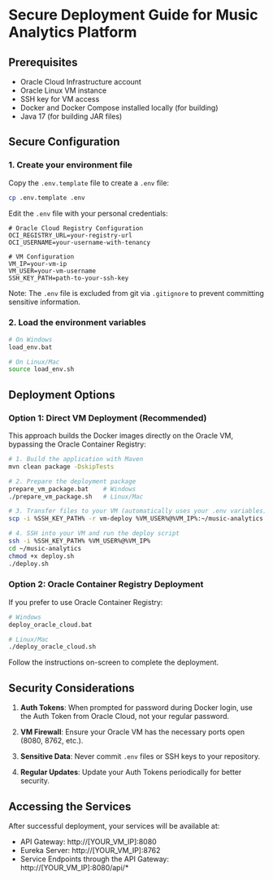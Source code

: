 # Secure Deployment Guide for Music Analytics Platform

## Prerequisites
- Oracle Cloud Infrastructure account
- Oracle Linux VM instance
- SSH key for VM access
- Docker and Docker Compose installed locally (for building)
- Java 17 (for building JAR files)

## Secure Configuration

### 1. Create your environment file
Copy the `.env.template` file to create a `.env` file:

```bash
cp .env.template .env
```

Edit the `.env` file with your personal credentials:
```properties
# Oracle Cloud Registry Configuration
OCI_REGISTRY_URL=your-registry-url
OCI_USERNAME=your-username-with-tenancy

# VM Configuration
VM_IP=your-vm-ip
VM_USER=your-vm-username
SSH_KEY_PATH=path-to-your-ssh-key
```

Note: The `.env` file is excluded from git via `.gitignore` to prevent committing sensitive information.

### 2. Load the environment variables
```bash
# On Windows
load_env.bat

# On Linux/Mac
source load_env.sh
```

## Deployment Options

### Option 1: Direct VM Deployment (Recommended)
This approach builds the Docker images directly on the Oracle VM, bypassing the Oracle Container Registry:

```bash
# 1. Build the application with Maven
mvn clean package -DskipTests

# 2. Prepare the deployment package
prepare_vm_package.bat    # Windows
./prepare_vm_package.sh   # Linux/Mac

# 3. Transfer files to your VM (automatically uses your .env variables)
scp -i %SSH_KEY_PATH% -r vm-deploy %VM_USER%@%VM_IP%:~/music-analytics

# 4. SSH into your VM and run the deploy script
ssh -i %SSH_KEY_PATH% %VM_USER%@%VM_IP%
cd ~/music-analytics
chmod +x deploy.sh
./deploy.sh
```

### Option 2: Oracle Container Registry Deployment
If you prefer to use Oracle Container Registry:

```bash
# Windows
deploy_oracle_cloud.bat

# Linux/Mac
./deploy_oracle_cloud.sh
```

Follow the instructions on-screen to complete the deployment.

## Security Considerations

1. **Auth Tokens**: When prompted for password during Docker login, use the Auth Token from Oracle Cloud, not your regular password.

2. **VM Firewall**: Ensure your Oracle VM has the necessary ports open (8080, 8762, etc.).

3. **Sensitive Data**: Never commit `.env` files or SSH keys to your repository.

4. **Regular Updates**: Update your Auth Tokens periodically for better security.

## Accessing the Services

After successful deployment, your services will be available at:

- API Gateway: http://[YOUR_VM_IP]:8080
- Eureka Server: http://[YOUR_VM_IP]:8762
- Service Endpoints through the API Gateway: http://[YOUR_VM_IP]:8080/api/*